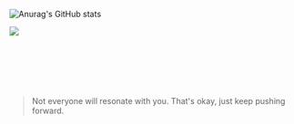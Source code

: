 


![Anurag's GitHub stats](https://github-readme-stats.vercel.app/api?username=aejeong-context&show_icons=true&theme=onedark&count_private=true)

  
<a href="https://aejeong.com/" target="_blank" style="text-decoration:none">
    <img src="http://img.shields.io/badge/-TechBlog-FF5722?style=for-the-badge&logo=tstory&logoColor=white"
         margin-left : 10px; margin-right : 10px;"/>
</a>  


&nbsp;

&nbsp;

&nbsp;
> Not everyone will resonate with you. That's okay, just keep pushing forward.
